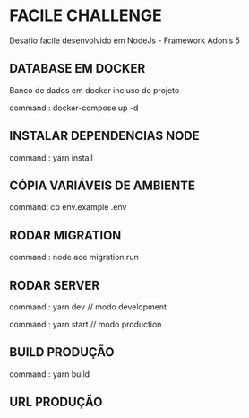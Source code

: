 # FACILE CHALLENGE

Desafio facile desenvolvido em NodeJs - Framework Adonis 5

## DATABASE EM DOCKER

Banco de dados em docker incluso do projeto

command : docker-compose up -d

## INSTALAR DEPENDENCIAS NODE

command : yarn install

## CÓPIA VARIÁVEIS DE AMBIENTE

command: cp env.example .env

## RODAR MIGRATION 

command : node ace migration:run

## RODAR SERVER

command : yarn dev // modo development

command : yarn start // modo production

## BUILD PRODUÇÃO

command : yarn build

## URL PRODUÇÃO



